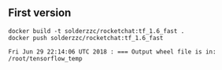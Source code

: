 
## First version

```
docker build -t solderzzc/rocketchat:tf_1.6_fast .
docker push solderzzc/rocketchat:tf_1.6_fast
```

```
Fri Jun 29 22:14:06 UTC 2018 : === Output wheel file is in: /root/tensorflow_temp
```
